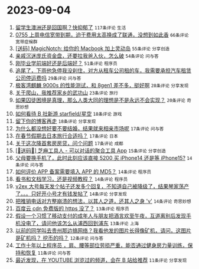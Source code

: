 # 2023-09-04

1. [留学生澳洲还是回国啊？快抑郁了](https://www.v2ex.com/t/970634) `117条评论` `生活`
1. [0755 上周电信宽带到期，迫于费用太高换成了联通，没想到如此香](https://www.v2ex.com/t/970652) `66条评论` `宽带症候群`
1. [[送码] MagicNotch: 给你的 Macbook 加上灵动岛](https://www.v2ex.com/t/970655) `55条评论` `分享创造`
1. [亲戚沉迷庞氏资金盘，还要拉我爸入伙，怎么破](https://www.v2ex.com/t/970725) `54条评论` `问与答`
1. [刚毕业学前端好还是后端好？](https://www.v2ex.com/t/970694) `51条评论` `程序员`
1. [追尾了，下雨他急停我没刹住，对方从租车公司租的车，我需要承担汽车租赁公司停运费吗](https://www.v2ex.com/t/970664) `29条评论` `问与答`
1. [极客湾麒麟 9000s 的性能测试，和 8gen1 差不多，挺好啊](https://www.v2ex.com/t/970650) `28条评论` `分享发现`
1. [关于爬山，我推荐家乡的武功山](https://www.v2ex.com/t/970635) `23条评论` `旅行`
1. [如果囚徒困境是真理，那么人类大同的理想是不是永远不会实现？](https://www.v2ex.com/t/970656) `20条评论` `奇思妙想`
1. [如何看待 B 社新游 starfield/星空](https://www.v2ex.com/t/970687) `18条评论` `游戏`
1. [留下你的博客再走](https://www.v2ex.com/t/970639) `18条评论` `分享发现`
1. [为什么都没想好要不要结婚，结果就来相亲市场呢](https://www.v2ex.com/t/970678) `17条评论` `问与答`
1. [在春节假期去日本旅行合适吗？](https://www.v2ex.com/t/970659) `17条评论` `日本`
1. [关于这次降首套房房贷，问个问题](https://www.v2ex.com/t/970643) `17条评论` `成都`
1. [[🎉送码🎉] 芝麻工具人 - 可以对话的聚合工具 App](https://www.v2ex.com/t/970674) `15条评论` `分享创造`
1. [父母要换手机了，此时此刻应该直接 5200 买 iPhone14 还是等 iPhone15?](https://www.v2ex.com/t/970712) `14条评论` `问与答`
1. [如何评价 APP 备案需要填入 APP 的 MD5？](https://www.v2ex.com/t/970680) `14条评论` `程序员`
1. [看书和文档学习，还是视频教程？](https://www.v2ex.com/t/970675) `14条评论` `程序员`
1. [v2ex 大号每天发个帖子还发多个回复，不知道自己被降级了，结果琴家荡产了。。。只好开小号才有钱发帖了](https://www.v2ex.com/t/970662) `14条评论` `分享发现`
1. [把推销电话对方整崩溃的想法，以其人之道，还其人之身 'v'](https://www.v2ex.com/t/970661) `14条评论` `奇思妙想`
1. [百度云 cdn 免费版的 https 没了？](https://www.v2ex.com/t/970696) `13条评论` `程序员`
1. [假设一个习惯了移动支付的成年人与朋友把酒言欢至午夜，互道离别后发现手机没电了，请问他该怎么从浦西回到浦东](https://www.v2ex.com/t/970669) `13条评论` `上海`
1. [以前的同学叫去贵州那边搞网络？我看他发的图片长得像矿机，请问，这图片是矿机吗？ 挖币的吗？](https://www.v2ex.com/t/970728) `12条评论` `问与答`
1. [工作十年以上程序员 ，肩、腰等部位劳损严重，能否通过健身房力量训练，保持和恢复](https://www.v2ex.com/t/970746) `11条评论` `问与答`
1. [最近发现，在 YOUTUBE 浏览过的频道，会在 B 站给推荐](https://www.v2ex.com/t/970699) `11条评论` `分享发现`

